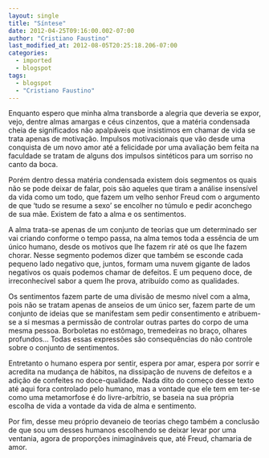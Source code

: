 ```yaml
---
layout: single
title: "Síntese"
date: 2012-04-25T09:16:00.002-07:00
author: "Cristiano Faustino"
last_modified_at: 2012-08-05T20:25:18.206-07:00
categories:
  - imported
  - blogspot
tags:
  - blogspot
  - "Cristiano Faustino"
---
```





Enquanto espero que minha alma transborde a alegria que
deveria se expor, vejo, dentre almas amargas e céus cinzentos, que a matéria
condensada cheia de significados não apalpáveis que insistimos em chamar de
vida se trata apenas de motivação. Impulsos motivacionais que vão desde uma
conquista de um novo amor até a felicidade por uma avaliação bem feita na
faculdade se tratam de alguns dos impulsos sintéticos para um sorriso no canto
da boca.






Porém dentro dessa matéria condensada existem dois segmentos
os quais não se pode deixar de falar, pois são aqueles que tiram a análise
insensível da vida como um todo, que fazem um velho senhor Freud com o
argumento de que ‘tudo se resume a sexo’ se encolher no túmulo e pedir
aconchego de sua mãe. Existem de fato a alma e os sentimentos.






A alma trata-se apenas de um conjunto de teorias que um
determinado ser vai criando conforme o tempo passa, na alma temos toda a
essência de um único humano, desde os motivos que lhe fazem rir até os que lhe
fazem chorar. Nesse segmento podemos dizer que também se esconde cada pequeno
lado negativo que, juntos, formam uma nuvem gigante de lados negativos os quais
podemos chamar de defeitos. E um pequeno doce, de irreconhecível sabor a quem
lhe prova, atribuído como as qualidades.






Os sentimentos fazem parte de uma divisão de mesmo nível com
a alma, pois não se tratam apenas de anseios de um único ser, fazem parte de um
conjunto de ideias que se manifestam sem pedir consentimento e atribuem-se a si
mesmas a permissão de controlar outras partes do corpo de uma mesma pessoa.
Borboletas no estômago, tremedeiras no braço, olhares profundos... Todas essas
expressões são consequências do não controle sobre o conjunto de sentimentos.






Entretanto o humano espera por sentir, espera por amar,
espera por sorrir e acredita na mudança de hábitos, na dissipação de nuvens de
defeitos e a adição de confeites no doce-qualidade. Nada dito do começo desse
texto até aqui fora controlado pelo humano, mas a vontade que ele tem em ter-se
como uma metamorfose é do livre-arbítrio, se baseia na sua própria escolha de
vida a vontade da vida de alma e sentimento.





Por fim, desse meu próprio devaneio de teorias chego também
a conclusão de que sou um desses humanos escolhendo se deixar levar por uma
ventania, agora de proporções inimagináveis que, até Freud, chamaria de amor.
